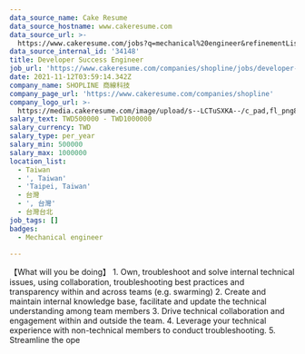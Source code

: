 ```yaml
---
data_source_name: Cake Resume
data_source_hostname: www.cakeresume.com
data_source_url: >-
  https://www.cakeresume.com/jobs?q=mechanical%20engineer&refinementList%5Blang_name%5D%5B0%5D=English&refinementList%5Bsalary_type%5D=per_year&range%5Bsalary_range%5D%5Bmin%5D=1000000&page=3
data_source_internal_id: '34148'
title: Developer Success Engineer
job_url: 'https://www.cakeresume.com/companies/shopline/jobs/developer-success-engineer'
date: 2021-11-12T03:59:14.342Z
company_name: SHOPLINE 商線科技
company_page_url: 'https://www.cakeresume.com/companies/shopline'
company_logo_url: >-
  https://media.cakeresume.com/image/upload/s--LCTuSXKA--/c_pad,fl_png8,h_200,w_200/v1568863313/elpclzqvs12aoi2gvswo.png
salary_text: TWD500000 - TWD1000000
salary_currency: TWD
salary_type: per_year
salary_min: 500000
salary_max: 1000000
location_list:
  - Taiwan
  - ', Taiwan'
  - 'Taipei, Taiwan'
  - 台灣
  - ', 台灣'
  - 台灣台北
job_tags: []
badges:
  - Mechanical engineer

---
```


【What will you be doing】 1. Own, troubleshoot and solve internal technical issues, using collaboration, troubleshooting best practices and transparency within and across teams (e.g. swarming) 2. Create and maintain internal knowledge base, facilitate and update the technical understanding among team members 3. Drive technical collaboration and engagement within and outside the team. 4. Leverage your technical experience with non-technical members to conduct troubleshooting. 5. Streamline the ope